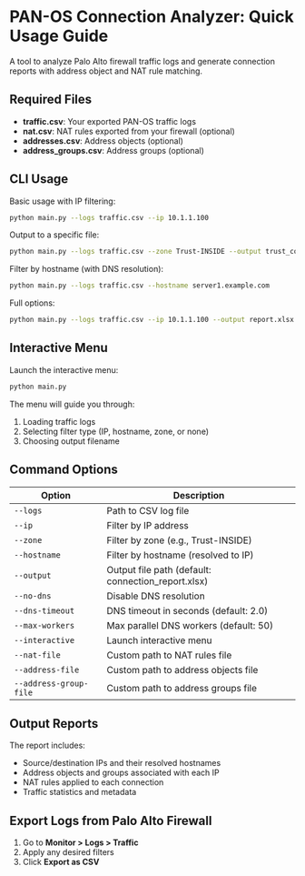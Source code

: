 # PAN-OS Connection Analyzer: Quick Usage Guide

A tool to analyze Palo Alto firewall traffic logs and generate connection reports with address object and NAT rule matching.

## Required Files

- **traffic.csv**: Your exported PAN-OS traffic logs
- **nat.csv**: NAT rules exported from your firewall (optional)
- **addresses.csv**: Address objects (optional)
- **address_groups.csv**: Address groups (optional)

## CLI Usage

Basic usage with IP filtering:
```bash
python main.py --logs traffic.csv --ip 10.1.1.100
```

Output to a specific file:
```bash
python main.py --logs traffic.csv --zone Trust-INSIDE --output trust_connections.xlsx
```

Filter by hostname (with DNS resolution):
```bash
python main.py --logs traffic.csv --hostname server1.example.com
```

Full options:
```bash
python main.py --logs traffic.csv --ip 10.1.1.100 --output report.xlsx --no-dns --dns-timeout 1.0 --max-workers 50
```

## Interactive Menu

Launch the interactive menu:
```bash
python main.py
```

The menu will guide you through:
1. Loading traffic logs
2. Selecting filter type (IP, hostname, zone, or none)
3. Choosing output filename

## Command Options

| Option | Description |
|--------|-------------|
| `--logs` | Path to CSV log file |
| `--ip` | Filter by IP address |
| `--zone` | Filter by zone (e.g., Trust-INSIDE) |
| `--hostname` | Filter by hostname (resolved to IP) |
| `--output` | Output file path (default: connection_report.xlsx) |
| `--no-dns` | Disable DNS resolution |
| `--dns-timeout` | DNS timeout in seconds (default: 2.0) |
| `--max-workers` | Max parallel DNS workers (default: 50) |
| `--interactive` | Launch interactive menu |
| `--nat-file` | Custom path to NAT rules file |
| `--address-file` | Custom path to address objects file |
| `--address-group-file` | Custom path to address groups file |

## Output Reports

The report includes:
- Source/destination IPs and their resolved hostnames
- Address objects and groups associated with each IP
- NAT rules applied to each connection
- Traffic statistics and metadata

## Export Logs from Palo Alto Firewall

1. Go to **Monitor > Logs > Traffic**
2. Apply any desired filters
3. Click **Export as CSV**
